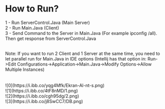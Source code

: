 # How to Run?

1 - Run ServerControl.Java (Main Server)<br/>
2 - Run Main.Java (Client) <br/>
3 - Send Command to the Server in Main.Java (For example ipconfig /all). Then get response from ServerControl.Java

<br/>
Note: If you want to run 2 Client and 1 Server at the same time, you need to let parallel run for Main.Java in IDE options (Intellij has that option in: Run->Edit Configurations->Application->Main.Java->Modify Options->Allow Multiple Instances)
<br/>
<br/>
<br/>
![0](https://i.ibb.co/yqg4Mfk/Ekran-Al-nt-s.png)
<br/>
![1](https://i.ibb.co/4tF8nMD/1.png)
<br/>
![2](https://i.ibb.co/cgh95dg/2.png)
<br/>
![3](https://i.ibb.co/j8SwCC7/DB.png)

